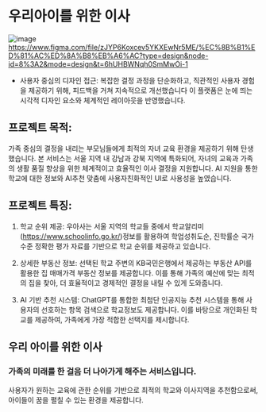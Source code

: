 # 우리아이를 위한 이사
![image](https://github.com/ubbig/kbwi/assets/81267384/b9ab272c-f5f1-43b0-88ae-58b265b38f7b)
https://www.figma.com/file/zJYP6Koxcev5YKXEwNr5ME/%EC%8B%B1%ED%81%AC%ED%8A%B8%EB%A6%AC?type=design&node-id=8%3A2&mode=design&t=6hUHBWNqh0SmMwOi-1
- 사용자 중심의 디자인 접근: 복잡한 결정 과정을 단순화하고, 직관적인 사용자 경험을 제공하기 위해, 피드백을 거쳐 지속적으로 개선했습니다
                              이 플랫폼은 눈에 띄는 시각적 디자인 요소와 체계적인 레이아웃을 반영했습니다.
   
## 프로젝트 목적:
가족 중심의 결정을 내리는 부모님들에게 최적의 자녀 교육 환경을 제공하기 위해 탄생했습니다. 
본 서비스는 서울 지역 내 강남과 강북 지역에 특화되어, 자녀의 교육과 가족의 생활 품질 향상을 위한 체계적이고 효율적인 이사 결정을 지원합니다.
AI 지원을 통한 학교에 대한 정보와 AI추천 맞춤에 사용자친화적인 UI로 사용성을 높였습니다.

## 프로젝트 특징:
1. 학교 순위 제공: 우아사는 서울 지역의 학교들 중에서 학교알리미(https://www.schoolinfo.go.kr/)정보를 활용하여 학업성취도순, 진학률순 국가수준
                   정확한 평가 자료를 기반으로 학교 순위를 제공하고 있습니다.

2. 상세한 부동산 정보: 선택된 학교 주변의 KB국민은행에서 제공하는 부동산 API를 활용한 집 매매가격 부동산 정보를 제공합니다.
                       이를 통해 가족의 예산에 맞는 최적의 집을 찾아, 더 효율적이고 경제적인 결정을 내릴 수 있게 도와줍니다.

3. AI 기반 추천 시스템: ChatGPT를 통합한 최첨단 인공지능 추천 시스템을 통해 사용자의 선호하는 항목 검색으로 학교정보도 제공합니다.
                        이를 바탕으로 개인화된 학교를 제공하여, 가족에게 가장 적합한 선택지를 제시합니다.


## 우리 아이를 위한 이사

### 가족의 미래를 한 걸음 더 나아가게 해주는 서비스입니다. 
사용자가 원하는 교육에 관한 순위를 기반으로 최적의 학교와 이사지역을 추천함으로써, 아이들이 꿈을 펼칠 수 있는 환경을 제공합니다.
